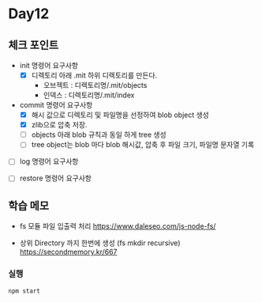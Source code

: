# Day12

## 체크 포인트
- init 명령어 요구사항
  - [x] 디렉토리 아래 .mit 하위 디렉토리를 만든다.
    - 오브젝트 : 디렉토리명/.mit/objects
    - 인덱스 : 디렉토리명/.mit/index
- commit 명령어 요구사항
  - [x] 해시 값으로 디렉토리 및 파일명을 선정하여 blob object 생성
  - [x] zlib으로 압축 저장.
  - [ ] objects 아래 blob 규칙과 동일 하게 tree 생성
  - [ ] tree object는 blob 마다 blob 해시값, 압축 후 파일 크기, 파일명 문자열 기록

- [ ] log 명령어 요구사항
- [ ] restore 명령어 요구사항



## 학습 메모

- fs 모듈 파일 입출력 처리
https://www.daleseo.com/js-node-fs/

- 상위 Directory 까지 한번에 생성 (fs mkdir recursive)
https://secondmemory.kr/667

### 실행
```javascript
npm start
```